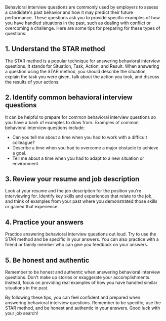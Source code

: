 
Behavioral interview questions are commonly used by employers to assess a candidate's past behavior and how it may predict their future performance. These questions ask you to provide specific examples of how you have handled situations in the past, such as dealing with conflict or overcoming a challenge. Here are some tips for preparing for these types of questions:

1\. Understand the STAR method
-----------------------------

The STAR method is a popular technique for answering behavioral interview questions. It stands for Situation, Task, Action, and Result. When answering a question using the STAR method, you should describe the situation, explain the task you were given, talk about the action you took, and discuss the results of your actions.

2\. Identify common behavioral interview questions
-------------------------------------------------

It can be helpful to prepare for common behavioral interview questions so you have a bank of examples to draw from. Examples of common behavioral interview questions include:

* Can you tell me about a time when you had to work with a difficult colleague?
* Describe a time when you had to overcome a major obstacle to achieve a goal.
* Tell me about a time when you had to adapt to a new situation or environment.

3\. Review your resume and job description
-----------------------------------------

Look at your resume and the job description for the position you're interviewing for. Identify key skills and experiences that relate to the job, and think of examples from your past where you demonstrated those skills or gained that experience.

4\. Practice your answers
------------------------

Practice answering behavioral interview questions out loud. Try to use the STAR method and be specific in your answers. You can also practice with a friend or family member who can give you feedback on your answers.

5\. Be honest and authentic
--------------------------

Remember to be honest and authentic when answering behavioral interview questions. Don't make up stories or exaggerate your accomplishments. Instead, focus on providing real examples of how you have handled similar situations in the past.

By following these tips, you can feel confident and prepared when answering behavioral interview questions. Remember to be specific, use the STAR method, and be honest and authentic in your answers. Good luck with your job search!
